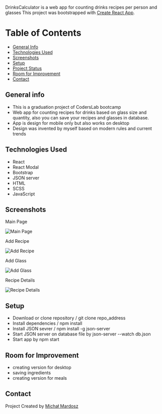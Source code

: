 DrinksCalculator is a web app for counting drinks recipes per person and glasses
This project was bootstrapped with [Create React App](https://github.com/facebook/create-react-app).

# Table of Contents

* [General Info](#general-info)
* [Technologies Used](#technologies-used)
* [Screenshots](#screenshots)
* [Setup](#setup)
* [Project Status](#project-status)
* [Room for Improvement](#room-for-improvement)
* [Contact](#contact)

## General info

* This is a graduation project of CodersLab bootcamp
* Web app for counting recipes for drinks based on glass size and quantity, 
  also you can save your recipes and glasses in database.
* App is design for mobile only but also works on desktop
* Design was invented by myself based on modern rules and current trends

## Technologies Used
* React 
* React Modal 
* Bootstrap
* JSON server
* HTML
* SCSS
* JavaScript



## Screenshots
Main Page

![Main Page](public/screenShots/mainPage.png)

Add Recipe

![Add Recipe](public/screenShots/addRecipe.png)

Add Glass

![Add Glass](public/screenShots/addGlass.png)

Recipe Details

![Recipe Details](public/screenShots/recipeDetails.png)

## Setup

* Download or clone repository / git clone repo_address
* Install dependencies / npm install 
* Install JSON sevrer / npm install -g json-server
* Start JSON server on database file by json-server --watch db.json
* Start app by npm start


## Room for Improvement

* creating version for desktop 
* saving ingredients 
* creating version for meals 

## Contact

Project Created by [Michał Mardosz](https://www.linkedin.com/in/micha%C5%82-mardosz-298892228/) 

